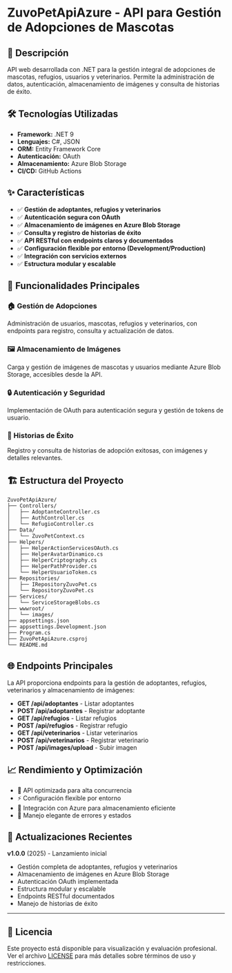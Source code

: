 # ZuvoPetApiAzure - API para Gestión de Adopciones de Mascotas

## 🚀 Descripción

API web desarrollada con .NET para la gestión integral de adopciones de mascotas, refugios, usuarios y veterinarios. Permite la administración de datos, autenticación, almacenamiento de imágenes y consulta de historias de éxito.

## 🛠️ Tecnologías Utilizadas

- **Framework:** .NET 9
- **Lenguajes:** C#, JSON
- **ORM:** Entity Framework Core
- **Autenticación:** OAuth
- **Almacenamiento:** Azure Blob Storage
- **CI/CD:** GitHub Actions

## ✨ Características

- ✅ **Gestión de adoptantes, refugios y veterinarios**
- ✅ **Autenticación segura con OAuth**
- ✅ **Almacenamiento de imágenes en Azure Blob Storage**
- ✅ **Consulta y registro de historias de éxito**
- ✅ **API RESTful con endpoints claros y documentados**
- ✅ **Configuración flexible por entorno (Development/Production)**
- ✅ **Integración con servicios externos**
- ✅ **Estructura modular y escalable**

## 📱 Funcionalidades Principales

### 🏠 Gestión de Adopciones
Administración de usuarios, mascotas, refugios y veterinarios, con endpoints para registro, consulta y actualización de datos.

### 🖼️ Almacenamiento de Imágenes
Carga y gestión de imágenes de mascotas y usuarios mediante Azure Blob Storage, accesibles desde la API.

### 🔒 Autenticación y Seguridad
Implementación de OAuth para autenticación segura y gestión de tokens de usuario.

### 📖 Historias de Éxito
Registro y consulta de historias de adopción exitosas, con imágenes y detalles relevantes.

## 🏗️ Estructura del Proyecto

```
ZuvoPetApiAzure/
├── Controllers/
│   ├── AdoptanteController.cs
│   ├── AuthController.cs
│   └── RefugioController.cs
├── Data/
│   └── ZuvoPetContext.cs
├── Helpers/
│   ├── HelperActionServicesOAuth.cs
│   ├── HelperAvatarDinamico.cs
│   ├── HelperCriptography.cs
│   ├── HelperPathProvider.cs
│   └── HelperUsuarioToken.cs
├── Repositories/
│   ├── IRepositoryZuvoPet.cs
│   └── RepositoryZuvoPet.cs
├── Services/
│   └── ServiceStorageBlobs.cs
├── wwwroot/
│   └── images/
├── appsettings.json
├── appsettings.Development.json
├── Program.cs
├── ZuvoPetApiAzure.csproj
└── README.md
```

## 🌐 Endpoints Principales

La API proporciona endpoints para la gestión de adoptantes, refugios, veterinarios y almacenamiento de imágenes:

- **GET /api/adoptantes** - Listar adoptantes
- **POST /api/adoptantes** - Registrar adoptante
- **GET /api/refugios** - Listar refugios
- **POST /api/refugios** - Registrar refugio
- **GET /api/veterinarios** - Listar veterinarios
- **POST /api/veterinarios** - Registrar veterinario
- **POST /api/images/upload** - Subir imagen

## 📈 Rendimiento y Optimización

- 📱 API optimizada para alta concurrencia
- ⚡ Configuración flexible por entorno
- 🔄 Integración con Azure para almacenamiento eficiente
- 🎨 Manejo elegante de errores y estados

## 🔄 Actualizaciones Recientes

**v1.0.0** (2025) - Lanzamiento inicial
- Gestión completa de adoptantes, refugios y veterinarios
- Almacenamiento de imágenes en Azure Blob Storage
- Autenticación OAuth implementada
- Estructura modular y escalable
- Endpoints RESTful documentados
- Manejo de historias de éxito

---

## 📄 Licencia

Este proyecto está disponible para visualización y evaluación profesional. Ver el archivo [LICENSE](LICENSE) para más detalles sobre términos de uso y restricciones.
